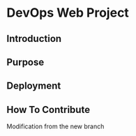 # DevOps Web Project

## Introduction

## Purpose

## Deployment

## How To Contribute
Modification from the new branch
